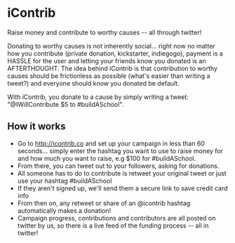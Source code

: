 # iContrib

Raise money and contribute to worthy causes -- all through twitter!

Donating to worthy causes is not inherently social... right now no matter how you contribute (private donation, kickstarter, indiegogo), payment is a HASSLE for the user and letting your friends know you donated is an AFTERTHOUGHT. The idea behind iContrib is that contribution to worthy causes should be frictionless as possible (what's easier than writing a tweet?) and everyone should know you donated be default. 

With iContrib, you donate to a cause by simply writing a tweet: "@IWillContribute $5 to #buildASchool".

## How it works
* Go to http://icontrib.co and set up your campaign in less than 60 seconds... simply enter the hashtag you want to use to raise money for and how much you want to raise, e.g $100 for #buildASchool.
* From there, you can tweet out to your followers, asking for donations.
* All someone has to do to contribute is retweet your original tweet or just use your hashtag #buildASchool
* If they aren't signed up, we'll send them a secure link to save credit card info
* From then on, any retweet or share of an @icontrib hashtag automatically makes a donation!
* Campaign progress, contributions and contributors are all posted on twitter by us, so there is a live feed of the funding process -- all in twitter!
